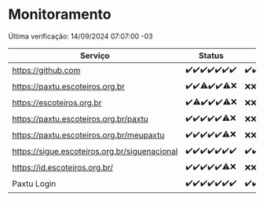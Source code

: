 # Monitoramento

Última verificação: 14/09/2024 07:07:00 -03

|Serviço|Status|Últimas 24h|
|---|---|---|
|https://github.com|<span title="2024-09-07: OK=23">✔️</span><span title="2024-09-08: OK=23">✔️</span><span title="2024-09-09: OK=23">✔️</span><span title="2024-09-10: OK=23">✔️</span><span title="2024-09-11: OK=23">✔️</span><span title="2024-09-12: OK=23">✔️</span><span title="2024-09-13: OK=9">✔️</span>|<span title="13/09/2024 07:08:00 -03 : 200">✔️</span><span title="13/09/2024 08:07:00 -03 : 200">✔️</span><span title="13/09/2024 09:13:00 -03 : 200">✔️</span><span title="13/09/2024 10:14:00 -03 : 200">✔️</span><span title="13/09/2024 11:07:00 -03 : 200">✔️</span><span title="13/09/2024 12:07:00 -03 : 200">✔️</span><span title="13/09/2024 13:08:00 -03 : 200">✔️</span><span title="13/09/2024 14:07:00 -03 : 200">✔️</span><span title="13/09/2024 15:10:00 -03 : 200">✔️</span><span title="13/09/2024 16:05:00 -03 : 200">✔️</span><span title="13/09/2024 17:08:00 -03 : 200">✔️</span><span title="13/09/2024 18:06:00 -03 : 200">✔️</span><span title="13/09/2024 19:07:00 -03 : 200">✔️</span><span title="13/09/2024 20:07:00 -03 : 200">✔️</span><span title="13/09/2024 21:37:00 -03 : 200">✔️</span><span title="13/09/2024 23:04:00 -03 : 200">✔️</span><span title="14/09/2024 00:09:00 -03 : 200">✔️</span><span title="14/09/2024 01:09:00 -03 : 200">✔️</span><span title="14/09/2024 02:08:00 -03 : 200">✔️</span><span title="14/09/2024 03:10:00 -03 : 200">✔️</span><span title="14/09/2024 04:07:00 -03 : 200">✔️</span><span title="14/09/2024 05:10:00 -03 : 200">✔️</span><span title="14/09/2024 06:08:00 -03 : 200">✔️</span><span title="14/09/2024 07:07:00 -03 : 200">✔️</span>|
|https://paxtu.escoteiros.org.br|<span title="2024-09-07: OK=23">✔️</span><span title="2024-09-08: OK=23">✔️</span><span title="2024-09-09: OK=21, Falhas=2">⚠️</span><span title="2024-09-10: OK=23">✔️</span><span title="2024-09-11: OK=23">✔️</span><span title="2024-09-12: OK=19, Falhas=4">⚠️</span><span title="2024-09-13: Falhas=9">❌</span>|<span title="13/09/2024 07:08:00 -03 : 403">❌</span><span title="13/09/2024 08:07:00 -03 : 403">❌</span><span title="13/09/2024 09:13:00 -03 : 403">❌</span><span title="13/09/2024 10:14:00 -03 : 403">❌</span><span title="13/09/2024 11:07:00 -03 : 403">❌</span><span title="13/09/2024 12:07:00 -03 : 403">❌</span><span title="13/09/2024 13:08:00 -03 : 403">❌</span><span title="13/09/2024 14:07:00 -03 : 403">❌</span><span title="13/09/2024 15:10:00 -03 : 403">❌</span><span title="13/09/2024 16:05:00 -03 : 403">❌</span><span title="13/09/2024 17:08:00 -03 : 403">❌</span><span title="13/09/2024 18:06:00 -03 : 403">❌</span><span title="13/09/2024 19:07:00 -03 : 403">❌</span><span title="13/09/2024 20:07:00 -03 : 403">❌</span><span title="13/09/2024 21:37:00 -03 : 403">❌</span><span title="13/09/2024 23:04:00 -03 : 403">❌</span><span title="14/09/2024 00:09:00 -03 : 403">❌</span><span title="14/09/2024 01:09:00 -03 : 403">❌</span><span title="14/09/2024 02:08:00 -03 : 403">❌</span><span title="14/09/2024 03:10:00 -03 : 403">❌</span><span title="14/09/2024 04:07:00 -03 : 403">❌</span><span title="14/09/2024 05:10:00 -03 : 403">❌</span><span title="14/09/2024 06:08:00 -03 : 403">❌</span><span title="14/09/2024 07:07:00 -03 : 403">❌</span>|
|https://escoteiros.org.br|<span title="2024-09-07: OK=23">✔️</span><span title="2024-09-08: OK=22, Falhas=1">⚠️</span><span title="2024-09-09: OK=23">✔️</span><span title="2024-09-10: OK=23">✔️</span><span title="2024-09-11: OK=23">✔️</span><span title="2024-09-12: OK=19, Falhas=4">⚠️</span><span title="2024-09-13: Falhas=9">❌</span>|<span title="13/09/2024 07:08:00 -03 : 403">❌</span><span title="13/09/2024 08:07:00 -03 : 403">❌</span><span title="13/09/2024 09:13:00 -03 : 403">❌</span><span title="13/09/2024 10:14:00 -03 : 403">❌</span><span title="13/09/2024 11:07:00 -03 : 403">❌</span><span title="13/09/2024 12:07:00 -03 : 403">❌</span><span title="13/09/2024 13:08:00 -03 : 403">❌</span><span title="13/09/2024 14:07:00 -03 : 403">❌</span><span title="13/09/2024 15:10:00 -03 : 403">❌</span><span title="13/09/2024 16:05:00 -03 : 403">❌</span><span title="13/09/2024 17:08:00 -03 : 403">❌</span><span title="13/09/2024 18:06:00 -03 : 403">❌</span><span title="13/09/2024 19:07:00 -03 : 403">❌</span><span title="13/09/2024 20:07:00 -03 : 403">❌</span><span title="13/09/2024 21:37:00 -03 : 403">❌</span><span title="13/09/2024 23:04:00 -03 : 403">❌</span><span title="14/09/2024 00:09:00 -03 : 403">❌</span><span title="14/09/2024 01:09:00 -03 : 403">❌</span><span title="14/09/2024 02:08:00 -03 : 403">❌</span><span title="14/09/2024 03:10:00 -03 : 403">❌</span><span title="14/09/2024 04:07:00 -03 : 403">❌</span><span title="14/09/2024 05:10:00 -03 : 403">❌</span><span title="14/09/2024 06:08:00 -03 : 403">❌</span><span title="14/09/2024 07:07:00 -03 : 403">❌</span>|
|https://paxtu.escoteiros.org.br/paxtu|<span title="2024-09-07: OK=23">✔️</span><span title="2024-09-08: OK=23">✔️</span><span title="2024-09-09: OK=23">✔️</span><span title="2024-09-10: OK=23">✔️</span><span title="2024-09-11: OK=23">✔️</span><span title="2024-09-12: OK=19, Falhas=4">⚠️</span><span title="2024-09-13: Falhas=9">❌</span>|<span title="13/09/2024 07:08:00 -03 : 403">❌</span><span title="13/09/2024 08:07:00 -03 : 403">❌</span><span title="13/09/2024 09:13:00 -03 : 403">❌</span><span title="13/09/2024 10:14:00 -03 : 403">❌</span><span title="13/09/2024 11:07:00 -03 : 403">❌</span><span title="13/09/2024 12:07:00 -03 : 403">❌</span><span title="13/09/2024 13:08:00 -03 : 403">❌</span><span title="13/09/2024 14:07:00 -03 : 403">❌</span><span title="13/09/2024 15:10:00 -03 : 403">❌</span><span title="13/09/2024 16:05:00 -03 : 403">❌</span><span title="13/09/2024 17:08:00 -03 : 403">❌</span><span title="13/09/2024 18:06:00 -03 : 403">❌</span><span title="13/09/2024 19:07:00 -03 : 403">❌</span><span title="13/09/2024 20:07:00 -03 : 403">❌</span><span title="13/09/2024 21:37:00 -03 : 403">❌</span><span title="13/09/2024 23:04:00 -03 : 403">❌</span><span title="14/09/2024 00:09:00 -03 : 403">❌</span><span title="14/09/2024 01:09:00 -03 : 403">❌</span><span title="14/09/2024 02:08:00 -03 : 403">❌</span><span title="14/09/2024 03:10:00 -03 : 403">❌</span><span title="14/09/2024 04:07:00 -03 : 403">❌</span><span title="14/09/2024 05:10:00 -03 : 403">❌</span><span title="14/09/2024 06:08:00 -03 : 403">❌</span><span title="14/09/2024 07:07:00 -03 : 403">❌</span>|
|https://paxtu.escoteiros.org.br/meupaxtu|<span title="2024-09-07: OK=23">✔️</span><span title="2024-09-08: OK=23">✔️</span><span title="2024-09-09: OK=23">✔️</span><span title="2024-09-10: OK=23">✔️</span><span title="2024-09-11: OK=23">✔️</span><span title="2024-09-12: OK=19, Falhas=4">⚠️</span><span title="2024-09-13: Falhas=9">❌</span>|<span title="13/09/2024 07:08:00 -03 : 403">❌</span><span title="13/09/2024 08:07:00 -03 : 403">❌</span><span title="13/09/2024 09:13:00 -03 : 403">❌</span><span title="13/09/2024 10:14:00 -03 : 403">❌</span><span title="13/09/2024 11:07:00 -03 : 403">❌</span><span title="13/09/2024 12:07:00 -03 : 403">❌</span><span title="13/09/2024 13:08:00 -03 : 403">❌</span><span title="13/09/2024 14:07:00 -03 : 403">❌</span><span title="13/09/2024 15:10:00 -03 : 403">❌</span><span title="13/09/2024 16:05:00 -03 : 403">❌</span><span title="13/09/2024 17:08:00 -03 : 403">❌</span><span title="13/09/2024 18:06:00 -03 : 403">❌</span><span title="13/09/2024 19:07:00 -03 : 403">❌</span><span title="13/09/2024 20:07:00 -03 : 403">❌</span><span title="13/09/2024 21:37:00 -03 : 403">❌</span><span title="13/09/2024 23:04:00 -03 : 403">❌</span><span title="14/09/2024 00:09:00 -03 : 403">❌</span><span title="14/09/2024 01:09:00 -03 : 403">❌</span><span title="14/09/2024 02:08:00 -03 : 403">❌</span><span title="14/09/2024 03:10:00 -03 : 403">❌</span><span title="14/09/2024 04:07:00 -03 : 403">❌</span><span title="14/09/2024 05:10:00 -03 : 403">❌</span><span title="14/09/2024 06:08:00 -03 : 403">❌</span><span title="14/09/2024 07:07:00 -03 : 403">❌</span>|
|https://sigue.escoteiros.org.br/siguenacional|<span title="2024-09-07: OK=23">✔️</span><span title="2024-09-08: OK=23">✔️</span><span title="2024-09-09: OK=23">✔️</span><span title="2024-09-10: OK=23">✔️</span><span title="2024-09-11: OK=23">✔️</span><span title="2024-09-12: OK=23">✔️</span><span title="2024-09-13: OK=9">✔️</span>|<span title="13/09/2024 07:08:00 -03 : 200">✔️</span><span title="13/09/2024 08:07:00 -03 : 200">✔️</span><span title="13/09/2024 09:13:00 -03 : 200">✔️</span><span title="13/09/2024 10:14:00 -03 : 200">✔️</span><span title="13/09/2024 11:07:00 -03 : 200">✔️</span><span title="13/09/2024 12:07:00 -03 : 200">✔️</span><span title="13/09/2024 13:08:00 -03 : 200">✔️</span><span title="13/09/2024 14:07:00 -03 : 200">✔️</span><span title="13/09/2024 15:10:00 -03 : 200">✔️</span><span title="13/09/2024 16:05:00 -03 : 200">✔️</span><span title="13/09/2024 17:08:00 -03 : 200">✔️</span><span title="13/09/2024 18:06:00 -03 : 200">✔️</span><span title="13/09/2024 19:07:00 -03 : 200">✔️</span><span title="13/09/2024 20:07:00 -03 : 200">✔️</span><span title="13/09/2024 21:37:00 -03 : 200">✔️</span><span title="13/09/2024 23:04:00 -03 : 200">✔️</span><span title="14/09/2024 00:09:00 -03 : 200">✔️</span><span title="14/09/2024 01:09:00 -03 : 200">✔️</span><span title="14/09/2024 02:08:00 -03 : 200">✔️</span><span title="14/09/2024 03:10:00 -03 : 200">✔️</span><span title="14/09/2024 04:07:00 -03 : 200">✔️</span><span title="14/09/2024 05:10:00 -03 : 200">✔️</span><span title="14/09/2024 06:08:00 -03 : 200">✔️</span><span title="14/09/2024 07:07:00 -03 : 200">✔️</span>|
|https://id.escoteiros.org.br/|<span title="2024-09-07: OK=23">✔️</span><span title="2024-09-08: OK=23">✔️</span><span title="2024-09-09: OK=23">✔️</span><span title="2024-09-10: OK=23">✔️</span><span title="2024-09-11: OK=23">✔️</span><span title="2024-09-12: OK=19, Falhas=4">⚠️</span><span title="2024-09-13: Falhas=9">❌</span>|<span title="13/09/2024 07:08:00 -03 : 403">❌</span><span title="13/09/2024 08:07:00 -03 : 403">❌</span><span title="13/09/2024 09:13:00 -03 : 403">❌</span><span title="13/09/2024 10:14:00 -03 : 403">❌</span><span title="13/09/2024 11:07:00 -03 : 403">❌</span><span title="13/09/2024 12:07:00 -03 : 403">❌</span><span title="13/09/2024 13:08:00 -03 : 403">❌</span><span title="13/09/2024 14:07:00 -03 : 403">❌</span><span title="13/09/2024 15:10:00 -03 : 403">❌</span><span title="13/09/2024 16:05:00 -03 : 403">❌</span><span title="13/09/2024 17:08:00 -03 : 403">❌</span><span title="13/09/2024 18:06:00 -03 : 403">❌</span><span title="13/09/2024 19:07:00 -03 : 403">❌</span><span title="13/09/2024 20:07:00 -03 : 403">❌</span><span title="13/09/2024 21:37:00 -03 : 403">❌</span><span title="13/09/2024 23:04:00 -03 : 403">❌</span><span title="14/09/2024 00:09:00 -03 : 403">❌</span><span title="14/09/2024 01:09:00 -03 : 403">❌</span><span title="14/09/2024 02:08:00 -03 : 403">❌</span><span title="14/09/2024 03:10:00 -03 : 403">❌</span><span title="14/09/2024 04:07:00 -03 : 403">❌</span><span title="14/09/2024 05:10:00 -03 : 403">❌</span><span title="14/09/2024 06:08:00 -03 : 403">❌</span><span title="14/09/2024 07:07:00 -03 : 403">❌</span>|
|Paxtu Login|<span title="2024-09-07: OK=23">✔️</span><span title="2024-09-08: OK=23">✔️</span><span title="2024-09-09: OK=23">✔️</span><span title="2024-09-10: OK=23">✔️</span><span title="2024-09-11: OK=23">✔️</span><span title="2024-09-12: OK=23">✔️</span><span title="2024-09-13: OK=9">✔️</span>|<span title="13/09/2024 07:08:00 -03 : 200">✔️</span><span title="13/09/2024 08:07:00 -03 : 200">✔️</span><span title="13/09/2024 09:13:00 -03 : 200">✔️</span><span title="13/09/2024 10:14:00 -03 : 200">✔️</span><span title="13/09/2024 11:07:00 -03 : 200">✔️</span><span title="13/09/2024 12:07:00 -03 : 200">✔️</span><span title="13/09/2024 13:08:00 -03 : 200">✔️</span><span title="13/09/2024 14:07:00 -03 : 200">✔️</span><span title="13/09/2024 15:10:00 -03 : 200">✔️</span><span title="13/09/2024 16:05:00 -03 : 200">✔️</span><span title="13/09/2024 17:08:00 -03 : 200">✔️</span><span title="13/09/2024 18:06:00 -03 : 200">✔️</span><span title="13/09/2024 19:07:00 -03 : 200">✔️</span><span title="13/09/2024 20:07:00 -03 : 200">✔️</span><span title="13/09/2024 21:37:00 -03 : 200">✔️</span><span title="13/09/2024 23:04:00 -03 : 200">✔️</span><span title="14/09/2024 00:09:00 -03 : 200">✔️</span><span title="14/09/2024 01:09:00 -03 : 200">✔️</span><span title="14/09/2024 02:08:00 -03 : 200">✔️</span><span title="14/09/2024 03:10:00 -03 : 200">✔️</span><span title="14/09/2024 04:07:00 -03 : 200">✔️</span><span title="14/09/2024 05:10:00 -03 : 200">✔️</span><span title="14/09/2024 06:08:00 -03 : 200">✔️</span><span title="14/09/2024 07:07:00 -03 : 200">✔️</span>|
